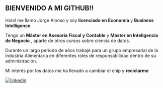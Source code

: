## BIENVENIDO A MI GITHUB!!

Hola! me llamo Jorge Alonso y soy **licenciado en Economía** y **Business Intelligence**.

Tengo un **Máster en Asesoría Fiscal y Contable** y **Máster en Inteligencia de Negocio** , aparte de otros cursos sobre ciencia de datos.

Durante un largo período de años trabajé para un grupo empresarial de la Industria Alimentaria en diferentes roles de responsabilidad dentro de su administración.

Mi interés por los datos me ha llevado a cambiar el chip y **reciclarme**

[![linkedin](https://img.shields.io/static/v1?label=&message=linkedin&color=0e76a8&logo=linkedin&logoColor=white&style=for-the-badge)](https://www.linkedin.com/in/joralez)

